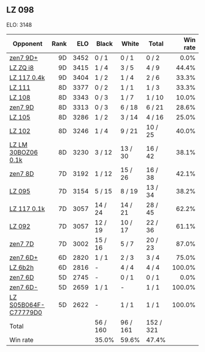 ## LZ 098 ##

ELO: 3148

Opponent | Rank | ELO | Black | White | Total | Win rate
---------|-----:|----:|-------|-------|-------|-------:
[zen7 9D+](zen7%209D+.md) | 9D | 3452 | 0 / 1 | 0 / 1 | 0 / 2 | 0.0%
[LZ ZQ i8](LZ%20ZQ%20i8.md) | 9D | 3415 | 1 / 4 | 3 / 5 | 4 / 9 | 44.4%
[LZ 117 0.4k](LZ%20117%200.4k.md) | 9D | 3404 | 1 / 2 | 1 / 4 | 2 / 6 | 33.3%
[LZ 111](LZ%20111.md) | 8D | 3377 | 0 / 2 | 1 / 1 | 1 / 3 | 33.3%
[LZ 108](LZ%20108.md) | 8D | 3343 | 0 / 3 | 1 / 7 | 1 / 10 | 10.0%
[zen7 9D](zen7%209D.md) | 8D | 3313 | 0 / 3 | 6 / 18 | 6 / 21 | 28.6%
[LZ 105](LZ%20105.md) | 8D | 3286 | 1 / 2 | 3 / 14 | 4 / 16 | 25.0%
[LZ 102](LZ%20102.md) | 8D | 3246 | 1 / 4 | 9 / 21 | 10 / 25 | 40.0%
[LZ LM 30BOZ06 0.1k](LZ%20LM%2030BOZ06%200.1k.md) | 8D | 3230 | 3 / 12 | 13 / 30 | 16 / 42 | 38.1%
[zen7 8D](zen7%208D.md) | 7D | 3192 | 1 / 12 | 15 / 26 | 16 / 38 | 42.1%
[LZ 095](LZ%20095.md) | 7D | 3154 | 5 / 15 | 8 / 19 | 13 / 34 | 38.2%
[LZ 117 0.1k](LZ%20117%200.1k.md) | 7D | 3057 | 14 / 24 | 14 / 21 | 28 / 45 | 62.2%
[LZ 092](LZ%20092.md) | 7D | 3057 | 12 / 19 | 10 / 17 | 22 / 36 | 61.1%
[zen7 7D](zen7%207D.md) | 7D | 3002 | 15 / 16 | 5 / 7 | 20 / 23 | 87.0%
[zen7 6D+](zen7%206D+.md) | 6D | 2820 | 1 / 1 | 2 / 3 | 3 / 4 | 75.0%
[LZ 6b2h](LZ%206b2h.md) | 6D | 2816 | - | 4 / 4 | 4 / 4 | 100.0%
[zen7 6D](zen7%206D.md) | 5D | 2745 | - | 0 / 1 | 0 / 1 | 0.0%
[zen7 6D-](zen7%206D-.md) | 5D | 2659 | 1 / 1 | - | 1 / 1 | 100.0%
[LZ S05B064F-C77779D0](LZ%20S05B064F-C77779D0.md) | 5D | 2622 | - | 1 / 1 | 1 / 1 | 100.0%
Total | | | 56 / 160 | 96 / 161 | 152 / 321 | 
Win rate| | | 35.0% | 59.6% | 47.4% | 
